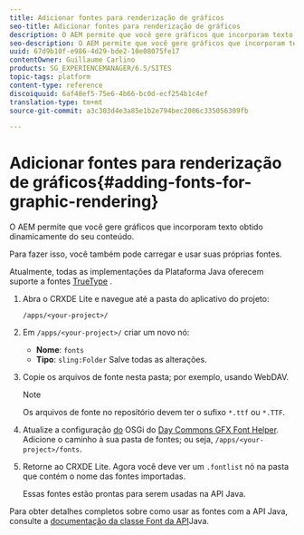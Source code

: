 ```yaml
---
title: Adicionar fontes para renderização de gráficos
seo-title: Adicionar fontes para renderização de gráficos
description: O AEM permite que você gere gráficos que incorporam texto retirado dinamicamente do seu conteúdo
seo-description: O AEM permite que você gere gráficos que incorporam texto retirado dinamicamente do seu conteúdo
uuid: 67d9b10f-e986-4d29-bde2-10e08075fe17
contentOwner: Guillaume Carlino
products: SG_EXPERIENCEMANAGER/6.5/SITES
topic-tags: platform
content-type: reference
discoiquuid: 6af48ef5-75e6-4b66-bc0d-ecf254b1c4ef
translation-type: tm+mt
source-git-commit: a3c303d4e3a85e1b2e794bec2006c335056309fb

---
```



# Adicionar fontes para renderização de gráficos{#adding-fonts-for-graphic-rendering}

O AEM permite que você gere gráficos que incorporam texto obtido dinamicamente do seu conteúdo.

Para fazer isso, você também pode carregar e usar suas próprias fontes.

Atualmente, todas as implementações da Plataforma Java oferecem suporte a fontes [TrueType](https://en.wikipedia.org/wiki/Truetype) .

1. Abra o CRXDE Lite e navegue até a pasta do aplicativo do projeto:

   `/apps/<your-project>/`

1. Em `/apps/<your-project>/` criar um novo nó:

   * **Nome**: `fonts`
   * **Tipo**: `sling:Folder`
   Salve todas as alterações.

1. Copie os arquivos de fonte nesta pasta; por exemplo, usando WebDAV.

   >[!NOTE]
   >
   >Os arquivos de fonte no repositório devem ter o sufixo `*.ttf` ou `*.TTF`.

1. Atualize a configuração [do](/help/sites-deploying/configuring-osgi.md) OSGi do [Day Commons GFX Font Helper](/help/sites-deploying/osgi-configuration-settings.md). Adicione o caminho à sua pasta de fontes; ou seja, `/apps/<your-project>/fonts`.

1. Retorne ao CRXDE Lite. Agora você deve ver um `.fontlist` nó na pasta que contém o nome das fontes importadas.

   Essas fontes estão prontas para serem usadas na API Java.

Para obter detalhes completos sobre como usar as fontes com a API Java, consulte a [documentação da classe Font da API](https://download.oracle.com/javase/6/docs/api/java/awt/Font.html)Java.

